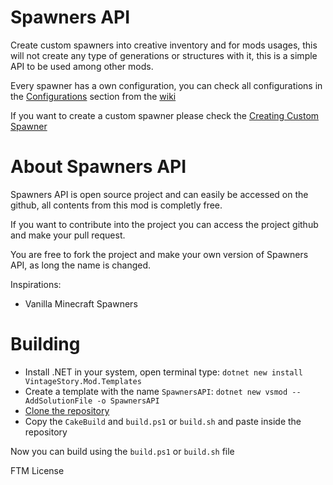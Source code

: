 # Spawners API
Create custom spawners into creative inventory and for mods usages, this will not create any type of generations or structures with it, this is a simple API to be used among other mods.

Every spawner has a own configuration, you can check all configurations in the [Configurations](https://github.com/LeandroTheDev/spawners_api/wiki/Spawners-Configurations) section from the [wiki](https://github.com/LeandroTheDev/spawners_api/wiki)

If you want to create a custom spawner please check the [Creating Custom Spawner](https://github.com/LeandroTheDev/spawners_api/wiki#creating-custom-spawner)

# About Spawners API
Spawners API is open source project and can easily be accessed on the github, all contents from this mod is completly free.

If you want to contribute into the project you can access the project github and make your pull request.

You are free to fork the project and make your own version of Spawners API, as long the name is changed.

Inspirations:
- Vanilla Minecraft Spawners

# Building
- Install .NET in your system, open terminal type: ``dotnet new install VintageStory.Mod.Templates``
- Create a template with the name ``SpawnersAPI``: ``dotnet new vsmod --AddSolutionFile -o SpawnersAPI``
- [Clone the repository](https://github.com/LeandroTheDev/spawners_api/archive/refs/heads/main.zip)
- Copy the ``CakeBuild`` and ``build.ps1`` or ``build.sh`` and paste inside the repository

Now you can build using the ``build.ps1`` or ``build.sh`` file

FTM License
